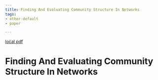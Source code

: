 ```yaml
---
title: Finding And Evaluating Community Structure In Networks
tags:
- other-default
- paper

---
```


[local pdf](../../../pdfs/Finding-and-evaluating-community-structure-in-networks.pdf)

# Finding And Evaluating Community Structure In Networks
